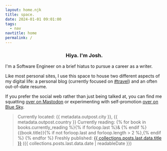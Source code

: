 ```yaml
---
layout: home.njk
title: space.
date: 2024-01-01 09:01:00
tags:
  - nav
navtitle: home
permalink: /
---
```


<div align=center><h3>Hiya. I'm Josh.</h3></div>

I'm a Software Engineer on a brief hiatus to pursue a career as a writer.

Like most personal sites, I use this space to house two different aspects of my digital life: a personal blog (currently focused on [#travel](/tags/travel)) and an often out-of-date resume.

If you prefer the social web rather than just being talked at, you can find me squatting <a rel="me" href="{{ metadata.author.social.mastodon }}">over on Mastodon</a> or experimenting with self-promotion <a href="{{ metadata.author.social.bluesky }}">over on Blue Sky</a>.

> Currently located: {{ metadata.outpost.city }}, {{ metadata.outpost.country }}
> Currently reading: {% for book in books.currently_reading %}{% if forloop.last %}& {% endif %}{{book.title}}{% if not forloop.last and forloop.length > 2 %},{% endif %} {% endfor %}
> Freshly published: <a href="{{ collections.posts.last.url }}">{{ collections.posts.last.data.title }}</a> ({{ collections.posts.last.data.date | readableDate }})

<script type="text/javascript" src="./scripts/currently-reading.js"></script>
